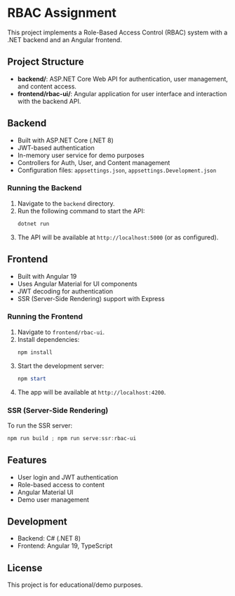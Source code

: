 
# RBAC Assignment

This project implements a Role-Based Access Control (RBAC) system with a .NET backend and an Angular frontend.

## Project Structure

- **backend/**: ASP.NET Core Web API for authentication, user management, and content access.
- **frontend/rbac-ui/**: Angular application for user interface and interaction with the backend API.

## Backend
- Built with ASP.NET Core (.NET 8)
- JWT-based authentication
- In-memory user service for demo purposes
- Controllers for Auth, User, and Content management
- Configuration files: `appsettings.json`, `appsettings.Development.json`

### Running the Backend
1. Navigate to the `backend` directory.
2. Run the following command to start the API:
   ```powershell
   dotnet run
   ```
3. The API will be available at `http://localhost:5000` (or as configured).

## Frontend
- Built with Angular 19
- Uses Angular Material for UI components
- JWT decoding for authentication
- SSR (Server-Side Rendering) support with Express

### Running the Frontend
1. Navigate to `frontend/rbac-ui`.
2. Install dependencies:
   ```powershell
   npm install
   ```
3. Start the development server:
   ```powershell
   npm start
   ```
4. The app will be available at `http://localhost:4200`.

### SSR (Server-Side Rendering)
To run the SSR server:
```powershell
npm run build ; npm run serve:ssr:rbac-ui
```

## Features
- User login and JWT authentication
- Role-based access to content
- Angular Material UI
- Demo user management

## Development
- Backend: C# (.NET 8)
- Frontend: Angular 19, TypeScript

## License
This project is for educational/demo purposes.
